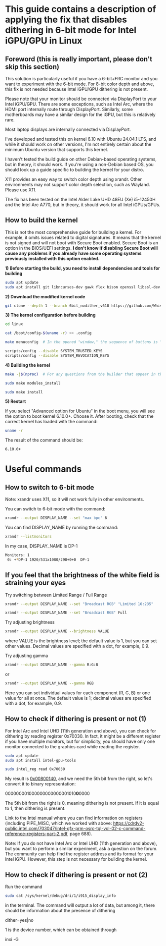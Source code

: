 # This guide contains a description of applying the fix that disables dithering in 6-bit mode for Intel iGPU/GPU in Linux

## Foreword (this is really important, please don't skip this section)

This solution is particularly useful if you have a 6-bit+FRC monitor and you want to experiment with the 6-bit mode. For 8-bit color depth and above, this fix is not needed because Intel iGPU/GPU dithering is not present.

Please note that your monitor should be connected via DisplayPort to your Intel iGPU/GPU. There are some exceptions, such as Intel Arc, where the HDMI port internally route through DisplayPort. Similarly, some motherboards may have a similar design for the iGPU, but this is relatively rare.

Most laptop displays are internally connected via DisplayPort.

I've developed and tested this on kernel 6.10 with Ubuntu 24.04.1 LTS, and while it should work on other versions, I'm not entirely certain about the minimum Ubuntu version that supports this kernel. 

I haven't tested the build guide on other Debian-based operating systems, but in theory, it should work. If you're using a non-Debian based OS, you should look up a guide specific to building the kernel for your distro.

X11 provides an easy way to switch color depth using xrandr. Other environments may not support color depth selection, such as Wayland. Please use X11.

The fix has been tested on the Intel Alder Lake UHD 48EU (Xe) i5-12450H and the Intel Arc A770, but in theory, it should work for all Intel iGPUs/GPUs.

## How to build the kernel

This is not the most comprehensive guide for building a kernel. For example, it omits issues related to digital signatures. It means that the kernel is not signed and will not boot with Secure Boot enabled. Secure Boot is an option in the BIOS/UEFI settings. **I don't know if disabling Secure Boot will cause any problems if you already have some operating systems previously installed with this option enabled.**

**1) Before starting the build, you need to install dependencies and tools for building**

```bash
sudo apt update
sudo apt install git libncurses-dev gawk flex bison openssl libssl-dev dkms libelf-dev libudev-dev libpci-dev libiberty-dev autoconf llvm intel-gpu-tools
```

**2) Download the modified kernel code**

```bash
git clone --depth 1 --branch 6bit_nodither_v610 https://github.com/WhisperingWindLinux/linux.git
```

**3) The kernel configuration before building**

```bash
cd linux
```
```bash
cat /boot/config-$(uname -r) >> .config
```
```bash
make menuconfig  # In the opened "window," the sequence of buttons is "Save – OK – Exit – Exit," meaning we save the configuration without changing anything and exit.
```
```bash
scripts/config --disable SYSTEM_TRUSTED_KEYS
scripts/config --disable SYSTEM_REVOCATION_KEYS
```

**4) Building the kernel**

```bash
make -j$(nproc)  # For any questions from the builder that appear in the terminal, press "Enter"
```
```bash
sudo make modules_install
```
```bash
sudo make install
```

**5) Restart**

If you select "Advanced option for Ubuntu" in the boot menu, you will see the option to boot kernel 6.10.0+. Choose it. After booting, check that the correct kernel has loaded with the command:

```bash
uname -r
```

The result of the command should be:

```bash
6.10.0+
```

# Useful commands

## How to switch to 6-bit mode

Note: xrandr uses X11, so it will not work fully in other environments.

You can switch to 6-bit mode with the command:

```bash
xrandr --output DISPLAY_NAME --set "max bpc" 6
```

You can find DISPLAY_NAME by running the command:

```bash
xrandr --listmonitors
```

In my case, DISPLAY_NAME is DP-1

```bash
Monitors: 1
 0: +*DP-1 1920/531x1080/298+0+0  DP-1
```

## If you feel that the brightness of the white field is straining your eyes

Try switching between Limited Range / Full Range

```bash
xrandr --output DISPLAY_NAME --set "Broadcast RGB" "Limited 16:235"
```

```bash
xrandr --output DISPLAY_NAME --set "Broadcast RGB" Full
```

Try adjusting brightness

```bash
xrandr --output DISPLAY_NAME --brightness VALUE
```

where VALUE is the brightness level; the default value is 1, but you can set other values. Decimal values are specified with a dot, for example, 0.9.

Try adjusting gamma

```bash
xrandr --output DISPLAY_NAME --gamma R:G:B
```
or 
```bash
xrandr --output DISPLAY_NAME --gamma RGB
```

Here you can set individual values for each component (R, G, B) or one value for all at once. The default value is 1; decimal values are specified with a dot, for example, 0.9.


## How to check if dithering is present or not (1)

For Intel Arc and Intel UHD (11th generation and above), you can check for dithering by reading register 0x70030. In fact, it might be a different register if you have multiple monitors, but for simplicity, you should have only one monitor connected to the graphics card while reading the register.

```bash
sudo apt update
sudo apt install intel-gpu-tools
```

```bash
sudo intel_reg read 0x70030
```

My result is [0x00800140](https://www.rapidtables.com/convert/number/hex-to-binary.html?x=00800140), and we need the 5th bit from the right, so let's convert it to binary representation:</p>

000000001000000000000001010**0**0000</p>

The 5th bit from the right is 0, meaning dithering is not present. If it is equal to 1, then dithering is present.

Link to the Intel manual where you can find information on registers (including PIPE_MISC, which we worked with above: https://cdrdv2-public.intel.com/703047/intel-gfx-prm-osrc-tgl-vol-02-c-command-reference-registers-part-2.pdf, page 688).

Note: If you do not have Intel Arc or Intel UHD (11th generation and above), but you want to perform a similar experiment, ask a question on the forum. The community can help find the register address and its format for your Intel iGPU. However, this step is not necessary for building the kernel.

## How to check if dithering is present or not (2)

Run the command

```bash
sudo cat /sys/kernel/debug/dri/1/i915_display_info
```

in the terminal. The command will output a lot of data, but among it, there should be information about the presence of dithering

dither=yes|no

1 is the device number, which can be obtained through

inxi -G
